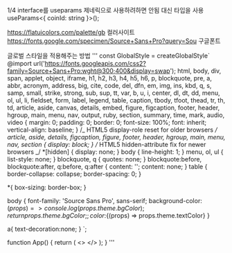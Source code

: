 1/4
interface를 useparams 제네릭으로 사용하려하면 안됨 대신 타입을 사용
useParams<{ coinId: string }>();

https://flatuicolors.com/palette/gb 컬러사이트
https://fonts.google.com/specimen/Source+Sans+Pro?query=Sou 구글폰트

글로벌 스타일을 적용해주는 방법
'''
const GlobalStyle = createGlobalStyle`
@import url('https://fonts.googleapis.com/css2?family=Source+Sans+Pro:wght@300;400&display=swap');
html, body, div, span, applet, object, iframe,
h1, h2, h3, h4, h5, h6, p, blockquote, pre,
a, abbr, acronym, address, big, cite, code,
del, dfn, em, img, ins, kbd, q, s, samp,
small, strike, strong, sub, sup, tt, var,
b, u, i, center,
dl, dt, dd, menu, ol, ul, li,
fieldset, form, label, legend,
table, caption, tbody, tfoot, thead, tr, th, td,
article, aside, canvas, details, embed,
figure, figcaption, footer, header, hgroup,
main, menu, nav, output, ruby, section, summary,
time, mark, audio, video {
margin: 0;
padding: 0;
border: 0;
font-size: 100%;
font: inherit;
vertical-align: baseline;
}
/_ HTML5 display-role reset for older browsers _/
article, aside, details, figcaption, figure,
footer, header, hgroup, main, menu, nav, section {
display: block;
}
/_ HTML5 hidden-attribute fix for newer browsers _/ \*[hidden] {
display: none;
}
body {
line-height: 1;
}
menu, ol, ul {
list-style: none;
}
blockquote, q {
quotes: none;
}
blockquote:before, blockquote:after,
q:before, q:after {
content: '';
content: none;
}
table {
border-collapse: collapse;
border-spacing: 0;
}

\*{
box-sizing: border-box;
}

body {
font-family: 'Source Sans Pro', sans-serif;
background-color: ${(props) => {
    console.log(props.theme.bgColor);
    return props.theme.bgColor;
  }};
  color:${(props) => props.theme.textColor}
}

a{
text-decoration:none;
}
`;

function App() {
return (
<>
<GlobalStyle />
<Router />
</>
);
}
'''
